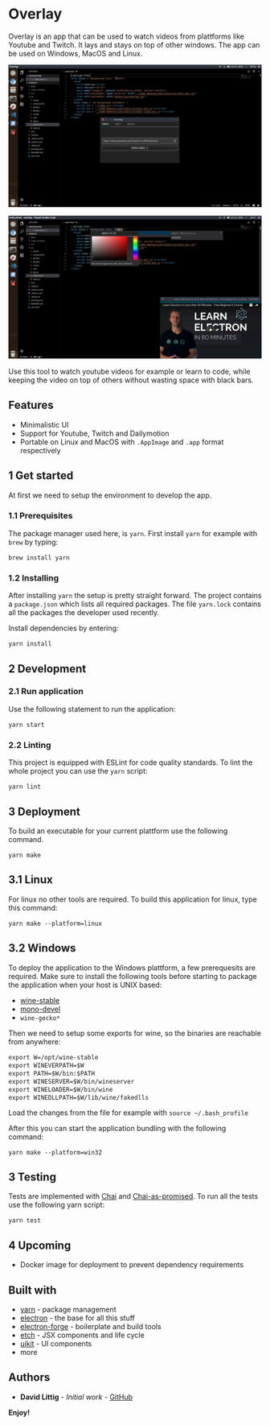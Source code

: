 # Overlay

Overlay is an app that can be used to watch videos from plattforms like Youtube and Twitch. It lays and stays on top of other windows. The app can be used on Windows, MacOS and Linux.

![Main window](https://raw.githubusercontent.com/dlittig/overlay/master/docs/main-window.png)

![Video window](https://raw.githubusercontent.com/dlittig/overlay/master/docs/video-window.png)

Use this tool to watch youtube videos for example or learn to code, while keeping the video on top of others without wasting space with black bars.

## Features

* Minimalistic UI
* Support for Youtube, Twitch and Dailymotion
* Portable on Linux and MacOS with `.AppImage` and `.app` format respectively

## 1 Get started
At first we need to setup the environment to develop the app.

### 1.1 Prerequisites
The package manager used here, is `yarn`. First install `yarn` for example with `brew` by typing:
```
brew install yarn
```

### 1.2 Installing
After installing `yarn` the setup is pretty straight forward. The project contains a `package.json` which lists all required packages. The file `yarn.lock` contains all the packages the developer used recently.

Install dependencies by entering:
```
yarn install
```

## 2 Development

### 2.1 Run application
Use the following statement to run the application:
```
yarn start
```

### 2.2 Linting
This project is equipped with ESLint for code quality standards. To lint the whole project you can use the `yarn` script:
```
yarn lint
```


## 3 Deployment
To build an executable for your current plattform use the following command.
```
yarn make
```

## 3.1 Linux
For linux no other tools are required. To build this application for linux, type this command:
```
yarn make --platform=linux
```

## 3.2 Windows
To deploy the application to the Windows plattform, a few prerequesits are required. 
Make sure to install the following tools before starting to package the application when your host is UNIX based:

* [wine-stable](https://wiki.winehq.org/Ubuntu)
* [mono-devel](http://www.mono-project.com/download/stable/#download-lin-ubuntu)
* `wine-gecko*`

Then we need to setup some exports for wine, so the binaries are reachable from anywhere:
```
export W=/opt/wine-stable
export WINEVERPATH=$W
export PATH=$W/bin:$PATH 
export WINESERVER=$W/bin/wineserver
export WINELOADER=$W/bin/wine
export WINEDLLPATH=$W/lib/wine/fakedlls
```

Load the changes from the file for example with `source ~/.bash_profile`

After this you can start the application bundling with the following command:
```
yarn make --platform=win32
```

## 3 Testing

Tests are implemented with [Chai]() and [Chai-as-promised](). To run all the tests use the following yarn script:
```
yarn test
```

## 4 Upcoming

* Docker image for deployment to prevent dependency requirements

## Built with

* [yarn](https://github.com/yarnpkg/yarn) - package management
* [electron](https://github.com/electron/electron) - the base for all this stuff
* [electron-forge](https://github.com/electron-userland/electron-forge) - boilerplate and build tools
* [etch](https://github.com/atom/etch) - JSX components and life cycle
* [uikit](https://github.com/uikit/uikit) - UI components
* more

## Authors
* **David Littig** - *Initial work* - [GitHub](https://github.com/dlittig)

**Enjoy!**